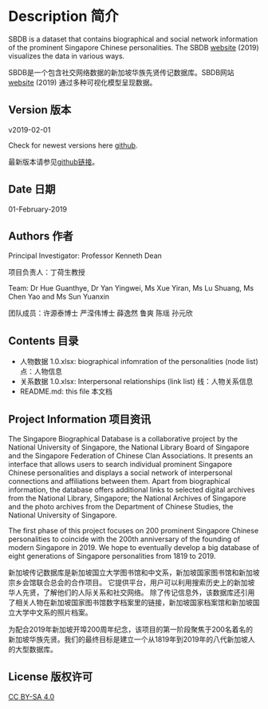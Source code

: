 # Description 简介
SBDB is a dataset that contains biographical and social network information of the prominent Singapore Chinese personalities.
The SBDB [website](http://shgis.nus.edu.sg/sbdb/) (2019) visualizes the data in various ways.

SBDB是一个包含社交网络数据的新加坡华族先贤传记数据库。SBDB网站 [website](http://shgis.nus.edu.sg/sbdb/) (2019) 通过多种可视化模型呈现数据。

## Version 版本

v2019-02-01

Check for newest versions here [github](https://github.com/chsshgis/Singapore-Biographical-Database.git).

最新版本请参见[github链接](https://github.com/chsshgis/Singapore-Biographical-Database.git)。

## Date 日期

01-February-2019


## Authors 作者


Principal Investigator: Professor Kenneth Dean

项目负责人：丁荷生教授

Team: Dr Hue Guanthye, Dr Yan Yingwei, Ms Xue Yiran, Ms Lu Shuang, Ms Chen Yao and Ms Sun Yuanxin

团队成员：许源泰博士 严滢伟博士 薛逸然 鲁爽 陈瑶 孙元欣


## Contents 目录

- 人物数据 1.0.xlsx: biographical infomration of the personalities (node list) 点：人物信息
- 关系数据 1.0.xlsx: Interpersonal relationships (link list) 线：人物关系信息
- README.md: this file 本文档


## Project Information 项目资讯

The Singapore Biographical Database is a collaborative project by the National University of Singapore, the National Library Board of Singapore and the Singapore Federation of Chinese Clan Associations. It presents an interface that allows users to search individual prominent Singapore Chinese personalities and displays a social network of interpersonal connections and affiliations between them. Apart from biographical information, the database offers additional links to selected digital archives from the National Library, Singapore; the National Archives of Singapore and the photo archives from the Department of Chinese Studies, the National University of Singapore.


The first phase of this project focuses on 200 prominent Singapore Chinese personalities to coincide with the 200th anniversary of the founding of modern Singapore in 2019. We hope to eventually develop a big database of eight generations of Singapore personalities from 1819 to 2019.

新加坡传记数据库是新加坡国立大学图书馆和中文系，新加坡国家图书馆和新加坡宗乡会馆联合总会的合作项目。 它提供平台，用户可以利用搜索历史上的新加坡华人先贤，了解他们的人际关系和社交网络。 除了传记信息外，该数据库还引用了相关人物在新加坡国家图书馆数字档案里的链接，新加坡国家档案馆和新加坡国立大学中文系的照片档案。


为配合2019年新加坡开埠200周年纪念，该项目的第一阶段聚焦于200名着名的新加坡华族先贤。我们的最终目标是建立一个从1819年到2019年的八代新加坡人的大型数据库。


## License 版权许可
[CC BY-SA 4.0](https://creativecommons.org/licenses/by-sa/4.0/)
